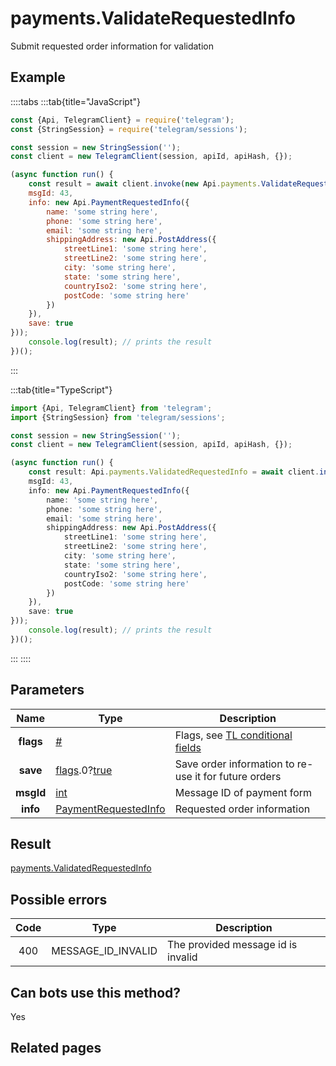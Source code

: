 # payments.ValidateRequestedInfo

Submit requested order information for validation



## Example

::::tabs
:::tab{title="JavaScript"}
```js
const {Api, TelegramClient} = require('telegram');
const {StringSession} = require('telegram/sessions');

const session = new StringSession('');
const client = new TelegramClient(session, apiId, apiHash, {});

(async function run() {
    const result = await client.invoke(new Api.payments.ValidateRequestedInfo({
    msgId: 43,
    info: new Api.PaymentRequestedInfo({
        name: 'some string here',
        phone: 'some string here',
        email: 'some string here',
        shippingAddress: new Api.PostAddress({
            streetLine1: 'some string here',
            streetLine2: 'some string here',
            city: 'some string here',
            state: 'some string here',
            countryIso2: 'some string here',
            postCode: 'some string here'
        })
    }),
    save: true
}));
    console.log(result); // prints the result
})();
```
:::

:::tab{title="TypeScript"}
```ts
import {Api, TelegramClient} from 'telegram';
import {StringSession} from 'telegram/sessions';

const session = new StringSession('');
const client = new TelegramClient(session, apiId, apiHash, {});

(async function run() {
    const result: Api.payments.ValidatedRequestedInfo = await client.invoke(new Api.payments.ValidateRequestedInfo({
    msgId: 43,
    info: new Api.PaymentRequestedInfo({
        name: 'some string here',
        phone: 'some string here',
        email: 'some string here',
        shippingAddress: new Api.PostAddress({
            streetLine1: 'some string here',
            streetLine2: 'some string here',
            city: 'some string here',
            state: 'some string here',
            countryIso2: 'some string here',
            postCode: 'some string here'
        })
    }),
    save: true
}));
    console.log(result); // prints the result
})();
```
:::
::::



## Parameters

| Name | Type | Description |
| :--: | ---- | ----------- |
| **flags** | [#](https://core.telegram.org/type/%23) | Flags, see [TL conditional fields](https://core.telegram.org/mtproto/TL-combinators#conditional-fields) 
| **save** | [flags](https://core.telegram.org/mtproto/TL-combinators#conditional-fields).0?[true](https://core.telegram.org/constructor/true) | Save order information to re-use it for future orders 
| **msgId** | [int](https://core.telegram.org/type/int) | Message ID of payment form 
| **info** | [PaymentRequestedInfo](https://core.telegram.org/type/PaymentRequestedInfo) | Requested order information 


## Result

[payments.ValidatedRequestedInfo](https://core.telegram.org/type/payments.ValidatedRequestedInfo)



## Possible errors

| Code | Type | Description |
| :--: | ---- | ----------- |
| 400 | MESSAGE\_ID\_INVALID | The provided message id is invalid 


## Can bots use this method?

Yes

## Related pages


